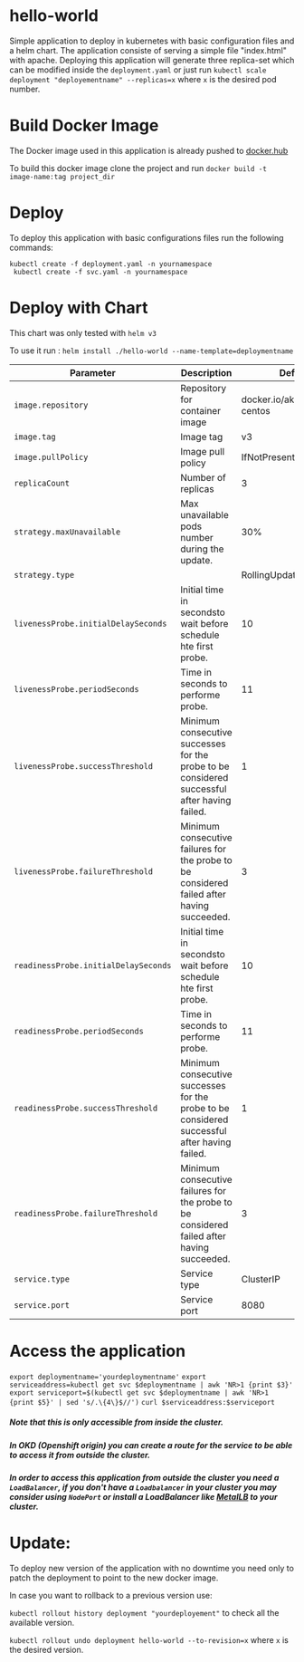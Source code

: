 # hello-world
Simple  application to deploy in kubernetes with basic configuration files and a helm chart.
The application consiste of serving a simple file "index.html" with apache. Deploying this application will generate three replica-set which can be modified inside the `deployment.yaml` or just run `kubectl scale deployment "deployementname" --replicas=x` where `x` is the desired pod number. 
# Build Docker Image
The Docker image used in this application is already pushed to [docker.hub](https://hub.docker.com/r/akymhd/httpd-centos)

To build this docker image clone the project and run  `docker build -t image-name:tag project_dir`

# Deploy
To deploy this application with basic configurations files run the following commands: 

   ` kubectl create -f deployment.yaml -n yournamespace `  
   ` kubectl create -f svc.yaml -n yournamespace`
# Deploy with Chart
This chart was only tested with ` helm v3 ` 

To use it run : ` helm install ./hello-world --name-template=deploymentname `

Parameter | Description | Default
---|---|---
`image.repository` | Repository for container image | docker.io/akymhd/httpd-centos
`image.tag`   | Image tag |  v3
`image.pullPolicy` | Image pull policy  | IfNotPresent
`replicaCount` | Number of replicas | 3
`strategy.maxUnavailable` | Max unavailable pods number during the update. |  30%
`strategy.type` | |  RollingUpdate
`livenessProbe.initialDelaySeconds` | Initial time in secondsto wait before schedule hte first probe. | 10
`livenessProbe.periodSeconds` | Time in seconds to performe probe. | 11
`livenessProbe.successThreshold` |  Minimum consecutive successes for the probe to be considered successful after having failed. | 1
`livenessProbe.failureThreshold` |  Minimum consecutive failures for the probe to be considered failed after having succeeded. | 3
`readinessProbe.initialDelaySeconds` | Initial time in secondsto wait before schedule hte first probe. | 10
`readinessProbe.periodSeconds` | Time in seconds to performe probe. | 11
`readinessProbe.successThreshold` |  Minimum consecutive successes for the probe to be considered successful after having failed. | 1
`readinessProbe.failureThreshold` |  Minimum consecutive failures for the probe to be considered failed after having succeeded. | 3
`service.type` | Service type | ClusterIP
`service.port` | Service port | 8080

# Access the application 

`export deploymentname='yourdeploymentname'`
`export serviceaddress=kubectl get svc $deploymentname | awk 'NR>1 {print $3}'`
`export serviceport=$(kubectl get svc $deploymentname | awk 'NR>1 {print $5}' | sed 's/.\{4\}$//')`
`curl $serviceaddress:$serviceport`

##### Note that this is only accessible from inside the cluster.
##### In OKD (Openshift origin) you can create a route for the service to be able to access it from outside the cluster. 

##### In order to access this application from outside the cluster you need a `LoadBalancer`, if you don't have a `Loadbalancer` in your cluster you may consider using `NodePort` or install a LoadBalancer like [MetalLB](https://metallb.universe.tf) to your cluster. 

# Update:

To deploy new version of the application with no downtime you need only to patch the deployment to point to the new docker image. 

In case you want to rollback to a previous version use:

 `kubectl rollout history deployment "yourdeployement"` to check all the available version.

 `kubectl rollout undo deployment hello-world --to-revision=x` where `x` is the desired version.
